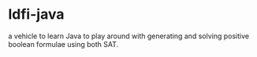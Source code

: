 # ldfi-java


a vehicle to learn Java to play around with generating and solving positive boolean formulae using both SAT.

